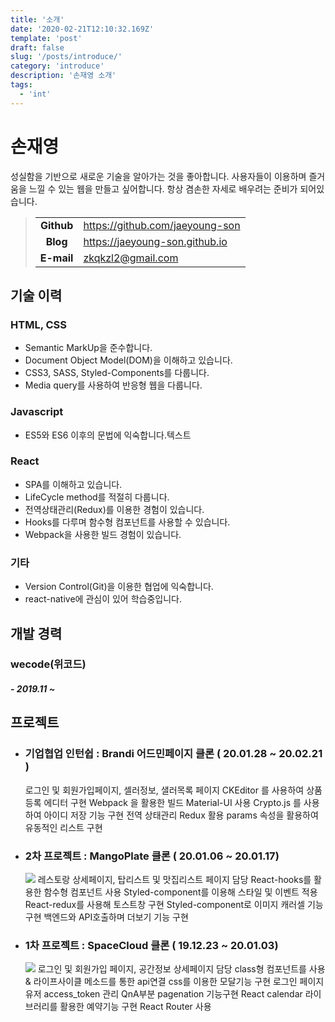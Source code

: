 ```yaml
---
title: '소개'
date: '2020-02-21T12:10:32.169Z'
template: 'post'
draft: false
slug: '/posts/introduce/'
category: 'introduce'
description: '손재영 소개'
tags:
  - 'int'
---
```


# 손재영

성실함을 기반으로 새로운 기술을 알아가는 것을 좋아합니다.
사용자들이 이용하며 즐거움을 느낄 수 있는 웹을 만들고 싶어합니다.
항상 겸손한 자세로 배우려는 준비가 되어있습니다.

> |            |                                 |
> | :--------: | ------------------------------- |
> | **Github** | https://github.com/jaeyoung-son |
> |  **Blog**  | https://jaeyoung-son.github.io  |
> | **E-mail** | zkqkzl2@gmail.com               |

## 기술 이력

### HTML, CSS

- Semantic MarkUp을 준수합니다.
- Document Object Model(DOM)을 이해하고 있습니다.
- CSS3, SASS, Styled-Components를 다룹니다.
- Media query를 사용하여 반응형 웹을 다룹니다.

### Javascript

- ES5와 ES6 이후의 문법에 익숙합니다.텍스트

### React

- SPA를 이해하고 있습니다.
- LifeCycle method를 적절히 다룹니다.
- 전역상태관리(Redux)를 이용한 경험이 있습니다.
- Hooks를 다루며 함수형 컴포넌트를 사용할 수 있습니다.
- Webpack을 사용한 빌드 경험이 있습니다.

### 기타

- Version Control(Git)을 이용한 협업에 익숙합니다.
- react-native에 관심이 있어 학습중입니다.

## 개발 경력

### wecode(위코드)

##### - 2019.11 ~

## 프로젝트

- ### 기업협업 인턴쉽 : Brandi 어드민페이지 클론 ( 20.01.28 ~ 20.02.21 )

  로그인 및 회원가입페이지, 셀러정보, 샐러목록 페이지
  CKEditor 를 사용하여 상품등록 에디터 구현
  Webpack 을 활용한 빌드
  Material-UI 사용
  Crypto.js 를 사용하여 아이디 저장 기능 구현
  전역 상태관리 Redux 활용
  params 속성을 활용하여 유동적인 리스트 구현

- ### 2차 프로젝트 : MangoPlate 클론 ( 20.01.06 ~ 20.01.17)

  ![](https://images.velog.io/images/zkqkzl2/post/94b4a672-062d-41fe-9ae0-4a5350528fc1/%E1%84%86%E1%85%A1%E1%86%BC%E1%84%91%E1%85%B3%E1%86%AF%E1%84%8F%E1%85%A9%E1%86%AF%E1%84%85%E1%85%A1%E1%84%8C%E1%85%AE.png)
  레스토랑 상세페이지, 탑리스트 및 맛집리스트 페이지 담당
  React-hooks를 활용한 함수형 컴포넌트 사용
  Styled-component를 이용해 스타일 및 이벤트 적용
  React-redux를 사용해 토스트창 구현
  Styled-component로 이미지 캐러셀 기능 구현
  백엔드와 API호출하며 더보기 기능 구현

- ### 1차 프로젝트 : SpaceCloud 클론 ( 19.12.23 ~ 20.01.03)
  ![](https://images.velog.io/images/zkqkzl2/post/3311e85c-2e15-440f-9e39-462b7d2b9bce/%E1%84%89%E1%85%B3%E1%84%8F%E1%85%B3%E1%86%AF%E1%84%8F%E1%85%A9%E1%86%AF%E1%84%85%E1%85%A1%E1%84%8C%E1%85%AE.png)
  로그인 및 회원가입 페이지, 공간정보 상세페이지 담당
  class형 컴포넌트를 사용 & 라이프사이클 메소드를 통한 api연결
  css를 이용한 모달기능 구현
  로그인 페이지 유저 access_token 관리
  QnA부분 pagenation 기능구현
  React calendar 라이브러리를 활용한 예약기능 구현
  React Router 사용
